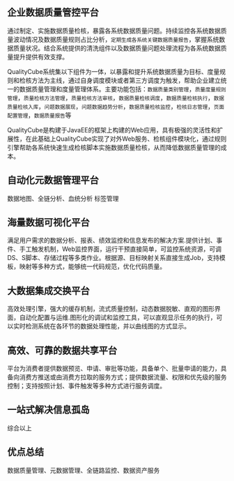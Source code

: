 ## 企业数据质量管控平台

通过制定、实施数据质量检核，暴露各系统数据质量问题。持续监控各系统数据质量波动情况及数据质量规则占比分析，`定期生成各系统关键数据质量报告`，掌握系统数据质量状况。结合系统提供的清洗组件以及数据质量问题处理流程为各系统数据质量提升提供有效支撑。

QualityCube系统集以下组件为一体，以暴露和提升系统数据质量为目标、度量规则和检核方法为主线，通过自身调度模块或者第三方调度为触发，帮助企业建立统一的数据质量管理和度量管理体系。主要功能包括：`数据质量类别管理`，`质量度量规则管理`，`质量检核方法管理`，`质量检核方法审核`，`数据质量检核调度`，`数据质量检核执行`，`数据质量检核入库`，`问题数据展现`，`问题数据趋势分析`，`数据质量检核监控`，`检核日志管理`，`页面配置管理`，`数据质量报告`等

QualityCube是构建于JavaEE的框架上构建的Web应用，具有极强的灵活性和扩展性，在此基础上QualityCube实现了对外Web服务、检核组件模块化，通过规则引擎帮助各系统快速生成检核脚本实施数据质量检核，从而降低数据质量管理的成本。


## 自动化元数据管理平台

数据地图、全链分析、血统分析 标签管理

## 海量数据可视化平台

满足用户需求的数据分析、报表、绩效监控和信息发布的解决方案.提供计划、事件、手工触发机制，Web监控界面，运行干预直接简单，可监控系统资源，可调DS、S脚本、存储过程等多类作业。根据源、目标映射关系直接生成Job，支持模板，映射等多种方式，能够统一代码规范，优化代码质量。

## 大数据集成交换平台

高效处理引擎，强大的缓存机制，流式质量控制，动态数据脱敏、直观的图形界面，自动化配置与运维.图形化的调试和监控工具，可以直观显示任务的执行，可以实时检测系统在各环节的数据处理性能，并以曲线图的方式显示。

## 高效、可靠的数据共享平台

平台为消费者提供数据预览、申请、审批等功能，具备单个、批量申请的能力，具备向消费方推送或由消费方拉取的服务方式；提供数据流量、权限和优先级的服务控制；支持按照计划、事件触发等多种方式进行服务调度。

## 一站式解决信息孤岛

综合以上

## 优点总结

数据质量管理、元数据管理、全链路监控、数据资产服务